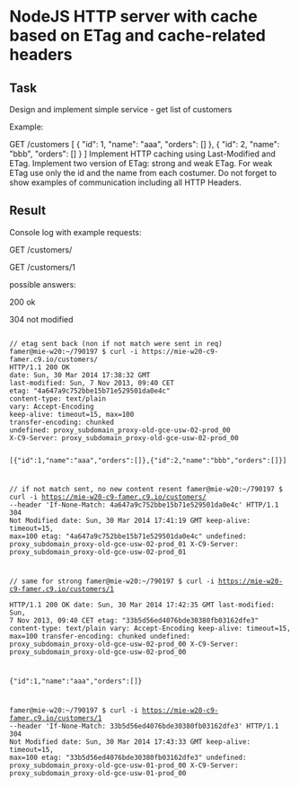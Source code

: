 # NodeJS HTTP server with cache based on ETag and cache-related headers

## Task

Design and implement simple service - get list of customers

Example:

GET /customers
[
    {
        "id": 1,
        "name": "aaa",
        "orders": []
    },
    {
        "id": 2,
        "name": "bbb",
        "orders": []
    }
]
Implement HTTP caching using Last-Modified and ETag. Implement two version of ETag: strong and weak ETag. For weak ETag use only the id and the name from each costumer. Do not forget to show examples of communication including all HTTP Headers.


## Result

Console log with example requests:

GET /customers/

GET /customers/1

possible answers:

200 ok

304 not modified

<code>
// etag sent back (non if not match were sent in req)
famer@mie-w20:~/790197 $ curl -i https://mie-w20-c9-famer.c9.io/customers/
HTTP/1.1 200 OK
date: Sun, 30 Mar 2014 17:38:32 GMT
last-modified: Sun, 7 Nov 2013, 09:40 CET
etag: "4a647a9c752bbe15b71e529501da0e4c"
content-type: text/plain
vary: Accept-Encoding
keep-alive: timeout=15, max=100
transfer-encoding: chunked
undefined: proxy_subdomain_proxy-old-gce-usw-02-prod_00
X-C9-Server: proxy_subdomain_proxy-old-gce-usw-02-prod_00

[{"id":1,"name":"aaa","orders":[]},{"id":2,"name":"bbb","orders":[]}]

// if not match sent, no new content resent
famer@mie-w20:~/790197 $ curl -i https://mie-w20-c9-famer.c9.io/customers/ --header 'If-None-Match: 4a647a9c752bbe15b71e529501da0e4c'
HTTP/1.1 304 Not Modified
date: Sun, 30 Mar 2014 17:41:19 GMT
keep-alive: timeout=15, max=100
etag: "4a647a9c752bbe15b71e529501da0e4c"
undefined: proxy_subdomain_proxy-old-gce-usw-02-prod_01
X-C9-Server: proxy_subdomain_proxy-old-gce-usw-02-prod_01

// same for strong
famer@mie-w20:~/790197 $ curl -i https://mie-w20-c9-famer.c9.io/customers/1                                                   
HTTP/1.1 200 OK
date: Sun, 30 Mar 2014 17:42:35 GMT
last-modified: Sun, 7 Nov 2013, 09:40 CET
etag: "33b5d56ed4076bde30380fb03162dfe3"
content-type: text/plain
vary: Accept-Encoding
keep-alive: timeout=15, max=100
transfer-encoding: chunked
undefined: proxy_subdomain_proxy-old-gce-usw-02-prod_00
X-C9-Server: proxy_subdomain_proxy-old-gce-usw-02-prod_00

{"id":1,"name":"aaa","orders":[]}

famer@mie-w20:~/790197 $ curl -i https://mie-w20-c9-famer.c9.io/customers/1 --header 'If-None-Match: 33b5d56ed4076bde30380fb03162dfe3'
HTTP/1.1 304 Not Modified
date: Sun, 30 Mar 2014 17:43:33 GMT
keep-alive: timeout=15, max=100
etag: "33b5d56ed4076bde30380fb03162dfe3"
undefined: proxy_subdomain_proxy-old-gce-usw-01-prod_00
X-C9-Server: proxy_subdomain_proxy-old-gce-usw-01-prod_00

</code>

